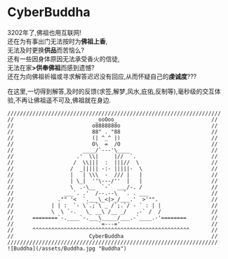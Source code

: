 # CyberBuddha
<p>3202年了,佛祖也用互联网!  <br>还在为有事出门无法按时为<strong>佛祖上香</strong>,  <br>无法及时更换<strong>供品</strong>而苦恼么?  <br>还有一些因身体原因无法承受香火的信徒,  <br>无法在家<strong>>供奉佛祖</strong>而感到遗憾?  <br>还在为向佛祖祈福或寻求解答迟迟没有回应,从而怀疑自己的<strong>虔诚度</strong>??? </p>
<p>在这里,一切得到解答,及时的反馈(求签,解梦,风水,庇佑,反制等),毫秒级的交互体验,不再让佛祖遥不可及,佛祖就在身边.</p>

```////////////////////////////////////////////////////////////////////
////////////////////////////////////////////////////////////////////
//                          _ooOoo_                              //
//                         o8888888o                             //
//                         88" . "88                             //
//                         (| ^_^ |)                             //
//                         O\  =  /O                             //
//                      ____/`---'\____                          //
//                    .'  \\|     |//  `.                        //
//                   /  \\|||  :  |||//  \                       //
//                  /  _||||| -:- |||||-  \                      //
//                  |   | \\\  -  /// |   |                      //
//                  | \_|  ''\---/''  |   |                      //
//                  \  .-\__  `-`  ___/-. /                      //
//                ___`. .'  /--.--\  `. . ___                    //
//              ."" '<  `.___\_<|>_/___.'  >'"".                 //
//            | | :  `- \`.;`\ _ /`;.`/ - ` : | |                //
//            \  \ `-.   \_ __\ /__ _/   .-` /  /                //
//      ========`-.____`-.___\_____/___.-`____.-'========        //
//                           `=---='                             //
//      ^^^^^^^^^^^^^^^^^^^^^^^^^^^^^^^^^^^^^^^^^^^^^^^^^^       //
//                        CyberBuddha                            //
///////////////////////////////////////////////////////////////////
![Buddha](/assets/Buddha.jpg "Buddha")
